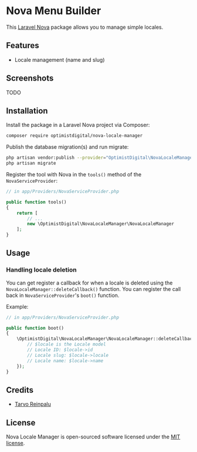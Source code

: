 # Nova Menu Builder

This [Laravel Nova](https://nova.laravel.com) package allows you to manage simple locales.

## Features

- Locale management (name and slug)

## Screenshots

TODO

## Installation

Install the package in a Laravel Nova project via Composer:

```bash
composer require optimistdigital/nova-locale-manager
```

Publish the database migration(s) and run migrate:

```bash
php artisan vendor:publish --provider="OptimistDigital\NovaLocaleManager\ToolServiceProvider" --tag="migrations"
php artisan migrate
```

Register the tool with Nova in the `tools()` method of the `NovaServiceProvider`:

```php
// in app/Providers/NovaServiceProvider.php

public function tools()
{
    return [
        // ...
        new \OptimistDigital\NovaLocaleManager\NovaLocaleManager
    ];
}
```

## Usage

### Handling locale deletion

You can get register a callback for when a locale is deleted using the `NovaLocaleManager::deleteCallback()` function. You can register the call back in `NovaServiceProvider`'s `boot()` function.

Example:

```php
// in app/Providers/NovaServiceProvider.php

public function boot()
{
    \OptimistDigital\NovaLocaleManager\NovaLocaleManager::deleteCallback(function ($locale) {
        // $locale is the Locale model
        // Locale ID: $locale->id
        // Locale slug: $locale->locale
        // Locale name: $locale->name
    });
}
```

## Credits

- [Tarvo Reinpalu](https://github.com/Tarpsvo)

## License

Nova Locale Manager is open-sourced software licensed under the [MIT license](LICENSE.md).
